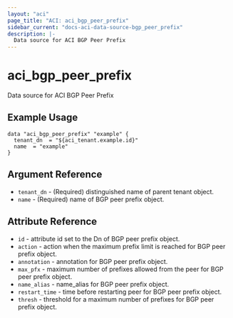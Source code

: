 ```yaml
---
layout: "aci"
page_title: "ACI: aci_bgp_peer_prefix"
sidebar_current: "docs-aci-data-source-bgp_peer_prefix"
description: |-
  Data source for ACI BGP Peer Prefix
---
```


# aci_bgp_peer_prefix #
Data source for ACI BGP Peer Prefix

## Example Usage ##

```hcl
data "aci_bgp_peer_prefix" "example" {
  tenant_dn  = "${aci_tenant.example.id}"
  name  = "example"
}
```


## Argument Reference ##

* `tenant_dn` - (Required) distinguished name of parent tenant object.
* `name` - (Required) name of BGP peer prefix object.



## Attribute Reference

* `id` - attribute id set to the Dn of BGP peer prefix object.
* `action` - action when the maximum prefix limit is reached for BGP peer prefix object.
* `annotation` - annotation for BGP peer prefix object.
* `max_pfx` - maximum number of prefixes allowed from the peer for BGP peer prefix object.
* `name_alias` - name_alias for BGP peer prefix object.
* `restart_time` - time before restarting peer for BGP peer prefix object.
* `thresh` - threshold for a maximum number of prefixes for BGP peer prefix object.
